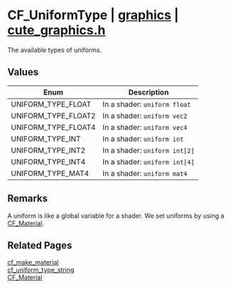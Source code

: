 # CF_UniformType | [graphics](https://github.com/RandyGaul/cute_framework/blob/master/docs/graphics/README.md) | [cute_graphics.h](https://github.com/RandyGaul/cute_framework/blob/master/include/cute_graphics.h)

The available types of uniforms.

## Values

Enum | Description
--- | ---
UNIFORM_TYPE_FLOAT | In a shader: `uniform float`
UNIFORM_TYPE_FLOAT2 | In a shader: `uniform vec2`
UNIFORM_TYPE_FLOAT4 | In a shader: `uniform vec4`
UNIFORM_TYPE_INT | In a shader: `uniform int`
UNIFORM_TYPE_INT2 | In a shader: `uniform int[2]`
UNIFORM_TYPE_INT4 | In a shader: `uniform int[4]`
UNIFORM_TYPE_MAT4 | In a shader: `uniform mat4`

## Remarks

A uniform is like a global variable for a shader. We set uniforms by using a [CF_Material](https://github.com/RandyGaul/cute_framework/blob/master/docs/graphics/cf_material.md).

## Related Pages

[cf_make_material](https://github.com/RandyGaul/cute_framework/blob/master/docs/graphics/cf_make_material.md)  
[cf_uniform_type_string](https://github.com/RandyGaul/cute_framework/blob/master/docs/graphics/cf_uniform_type_string.md)  
[CF_Material](https://github.com/RandyGaul/cute_framework/blob/master/docs/graphics/cf_material.md)  
